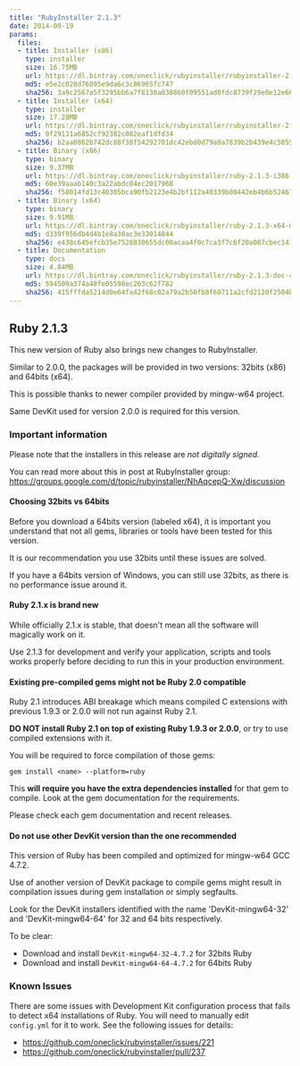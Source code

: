 ```yaml
---
title: "RubyInstaller 2.1.3"
date: 2014-09-19
params:
  files:
  - title: Installer (x86)
    type: installer
    size: 16.75MB
    url: https://dl.bintray.com/oneclick/rubyinstaller/rubyinstaller-2.1.3.exe
    md5: e5e2c028d76895e9da6c3c86965fc747
    sha256: 3a9c2567a5f3295bb6a7f8130a038860f09551ad0fdc8739f29e0e12e667fa03
  - title: Installer (x64)
    type: installer
    size: 17.28MB
    url: https://dl.bintray.com/oneclick/rubyinstaller/rubyinstaller-2.1.3-x64.exe
    md5: 0f29131a6852cf92382c082eaf1dfd34
    sha256: b2aa0862b742dc88f38f54292701dc42ebd0d79a0a7839b2b439e4c58550d975
  - title: Binary (x86)
    type: binary
    size: 9.37MB
    url: https://dl.bintray.com/oneclick/rubyinstaller/ruby-2.1.3-i386-mingw32.7z
    md5: 60e39aaab140c3a22abdc04ec2017968
    sha256: f58014fd13c40305bca90fb2123e4b2bf112a40339b80442eb4b6b52467cc994
  - title: Binary (x64)
    type: binary
    size: 9.91MB
    url: https://dl.bintray.com/oneclick/rubyinstaller/ruby-2.1.3-x64-mingw32.7z
    md5: d339f956db4d4b1e8a30ac3e33014844
    sha256: e438c645efcb35e7528830655dc00acaa4f0c7ca3f7c6f20a087cbec14118773
  - title: Documentation
    type: docs
    size: 4.84MB
    url: https://dl.bintray.com/oneclick/rubyinstaller/ruby-2.1.3-doc-chm.7z
    md5: 594509a374a48fe05598ec203c62f782
    sha256: 415fffda5214d0e64fa42f68c02a79a2b50fb8f60711a2cfd2120f2504bdf26f
---
```


## Ruby 2.1.3

This new version of Ruby also brings new changes to RubyInstaller.

Similar to 2.0.0, the packages will be provided in two versions:
32bits (x86) and 64bits (x64).

This is possible thanks to newer compiler provided by mingw-w64 project.

Same DevKit used for version 2.0.0 is required for this version.

### Important information

Please note that the installers in this release are *not digitally signed*.

You can read more about this in post at RubyInstaller group:
https://groups.google.com/d/topic/rubyinstaller/NhAqcepQ-Xw/discussion

#### Choosing 32bits vs 64bits

Before you download a 64bits version (labeled x64), it is important you
understand that not all gems, libraries or tools have been tested for this
version.

It is our recommendation you use 32bits until these issues are solved.

If you have a 64bits version of Windows, you can still use 32bits, as there
is no performance issue around it.

#### Ruby 2.1.x is brand new

While officially 2.1.x is stable, that doesn't mean all the software will
magically work on it.

Use 2.1.3 for development and verify your application, scripts and tools works
properly before deciding to run this in your production environment.

#### Existing pre-compiled gems might not be Ruby 2.0 compatible

Ruby 2.1 introduces ABI breakage which means compiled C extensions with previous
1.9.3 or 2.0.0 will not run against Ruby 2.1.

**DO NOT install Ruby 2.1 on top of existing Ruby 1.9.3 or 2.0.0**, or try to
use compiled extensions with it.

You will be required to force compilation of those gems:

```
gem install <name> --platform=ruby
```

This **will require you have the extra dependencies installed** for that gem to
compile. Look at the gem documentation for the requirements.

Please check each gem documentation and recent releases.

#### Do not use other DevKit version than the one recommended

This version of Ruby has been compiled and optimized for mingw-w64 GCC 4.7.2.

Use of another version of DevKit package to compile gems might result in
compilation issues during gem installation or simply segfaults.

Look for the DevKit installers identified with the name 'DevKit-mingw64-32' and
'DevKit-mingw64-64' for 32 and 64 bits respectively.

To be clear:

* Download and install `DevKit-mingw64-32-4.7.2` for 32bits Ruby
* Download and install `DevKit-mingw64-64-4.7.2` for 64bits Ruby

### Known Issues

There are some issues with Development Kit configuration process that fails
to detect x64 installations of Ruby. You will need to manually edit
`config.yml` for it to work. See the following issues for details:

- https://github.com/oneclick/rubyinstaller/issues/221
- https://github.com/oneclick/rubyinstaller/pull/237
